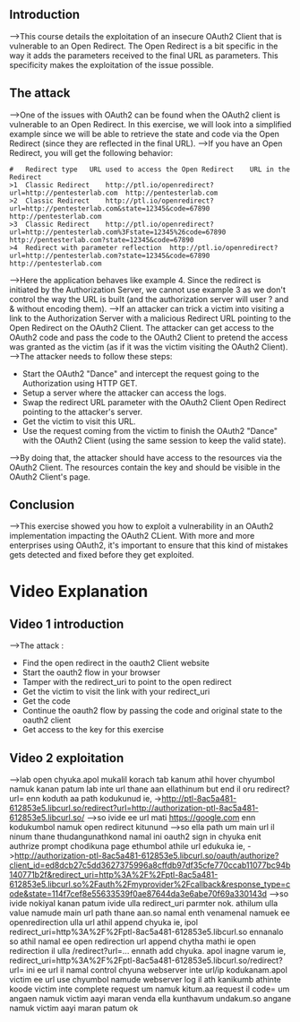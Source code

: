 ## Introduction
-->This course details the exploitation of an insecure OAuth2 Client that is vulnerable to an Open Redirect. The Open Redirect is a bit specific in the way it adds the parameters received to the final URL as parameters. This specificity makes the exploitation of the issue possible.

## The attack
-->One of the issues with OAuth2 can be found when the OAuth2 client is vulnerable to an Open Redirect. In this exercise, we will look into a simplified example since we will be able to retrieve the state and code via the Open Redirect (since they are reflected in the final URL).
-->If you have an Open Redirect, you will get the following behavior:

```
# 	Redirect type 	URL used to access the Open Redirect 	URL in the Redirect
>1 	Classic Redirect 	http://ptl.io/openredirect?url=http://pentesterlab.com 	http://pentesterlab.com
>2 	Classic Redirect 	http://ptl.io/openredirect?url=http://pentesterlab.com&state=12345&code=67890 	http://pentesterlab.com
>3 	Classic Redirect 	http://ptl.io/openredirect?url=http://pentesterlab.com%3Fstate=12345%26code=67890 	http://pentesterlab.com?state=12345&code=67890
>4 	Redirect with parameter reflection 	http://ptl.io/openredirect?url=http://pentesterlab.com?state=12345&code=67890 	http://pentesterlab.com
```

-->Here the application behaves like example 4. Since the redirect is initiated by the Authorization Server, we cannot use example 3 as we don't control the way the URL is built (and the authorization server will user ? and & without encoding them).
-->If an attacker can trick a victim into visiting a link to the Authorization Server with a malicious Redirect URL pointing to the Open Redirect on the OAuth2 Client. The attacker can get access to the OAuth2 code and pass the code to the OAuth2 Client to pretend the access was granted as the victim (as if it was the victim visiting the OAuth2 Client).
-->The attacker needs to follow these steps:

-   Start the OAuth2 "Dance" and intercept the request going to the Authorization using HTTP GET.
-   Setup a server where the attacker can access the logs.
-   Swap the redirect URL parameter with the OAuth2 Client Open Redirect pointing to the attacker's server.
-   Get the victim to visit this URL.
-   Use the request coming from the victim to finish the OAuth2 "Dance" with the OAuth2 Client (using the same session to keep the valid state).

-->By doing that, the attacker should have access to the resources via the OAuth2 Client. The resources contain the key and should be visible in the OAuth2 Client's page.

## Conclusion
-->This exercise showed you how to exploit a vulnerability in an OAuth2 implementation impacting the OAuth2 CLient. With more and more enterprises using OAuth2, it's important to ensure that this kind of mistakes gets detected and fixed before they get exploited.

# Video Explanation
## Video 1 introduction
-->The attack :
- Find the open redirect in the oauth2 Client website
- Start the oauth2 flow in your browser
- Tamper with the redirect_uri to point to the open redirect
- Get the victim to visit the link with your redirect_uri
- Get the code
- Continue the oauth2 flow by passing the code and original state to the oauth2 client
- Get access to the key for this exercise

## Video 2 exploitation
-->lab open chyuka.apol mukalil korach tab kanum athil hover chyumbol namuk kanan patum lab inte url thane aan ellathinum but end il oru redirect?url= enn koduth aa path kodukunud ie, ->http://ptl-8ac5a481-612853e5.libcurl.so/redirect?url=http://authorization-ptl-8ac5a481-612853e5.libcurl.so/
-->so ivide ee url mati https://google.com enn kodukumbol namuk open redirect kitunund
-->so ella path um main url il ninum thane thudangunathkond namal ini oauth2 sign in chyuka enit authrize prompt chodikuna page ethumbol athile url edukuka ie,
->http://authorization-ptl-8ac5a481-612853e5.libcurl.so/oauth/authorize?client_id=ed8dcb27c5dd3627375996a8cffdb97df35cfe770ccab11077bc94b140771b2f&redirect_uri=http%3A%2F%2Fptl-8ac5a481-612853e5.libcurl.so%2Fauth%2Fmyprovider%2Fcallback&response_type=code&state=114f7cef8e55633539f0ae87644da3e6abe70f69a330143d
-->so ivide nokiyal kanan patum ivide ulla redirect_uri parmter nok. athilum ulla value namude main url path thane aan.so namal enth venamenal namuek ee openredirection ulla url athil append chyuka ie, ipol redirect_uri=http%3A%2F%2Fptl-8ac5a481-612853e5.libcurl.so  ennanalo so athil namal ee open redirection url append chytha mathi ie open redirection il ulla /redirect?url=... ennath add chyuka. apol inagne varum ie,  redirect_uri=http%3A%2F%2Fptl-8ac5a481-612853e5.libcurl.so/redirect?url=  ini ee url il namal control chyuna webserver inte url/ip kodukanam.apol victim ee url use chyumbol namude webserver log il ath kanikumb athinte koode victim inte complete request um namuk kitum.aa request il code= um angaen namuk victim aayi maran venda ella kunthavum undakum.so angane namuk victim aayi maran patum ok